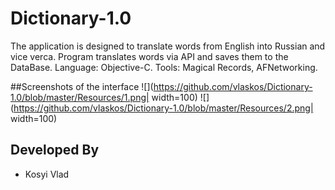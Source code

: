 # Dictionary-1.0

The application is designed to translate words from English into Russian and vice verca.
Program translates words via API and saves them to the DataBase. 
Language: Objective-C.
Tools: Magical Records, AFNetworking. 

##Screenshots of the interface
![](https://github.com/vlaskos/Dictionary-1.0/blob/master/Resources/1.png| width=100)
![](https://github.com/vlaskos/Dictionary-1.0/blob/master/Resources/2.png| width=100)

Developed By
------------
* Kosyi Vlad
